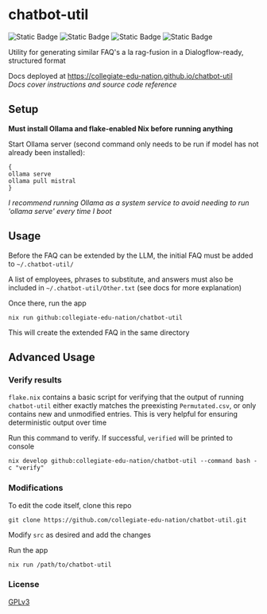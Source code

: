 # chatbot-util

![Static Badge](https://img.shields.io/badge/Version-1.1-blue)
![Static Badge](https://img.shields.io/badge/Platforms-Linux,_macOS-forestgreen)
![Static Badge](https://img.shields.io/badge/Coverage-90%25-forestgreen)
![Static Badge](https://img.shields.io/badge/Powered_by_Nix-grey?logo=nixOS&logoColor=white)

Utility for generating similar FAQ's a la rag-fusion in a Dialogflow-ready, structured format

Docs deployed at https://collegiate-edu-nation.github.io/chatbot-util<br>
_Docs cover instructions and source code reference_

## Setup

**Must install Ollama and flake-enabled Nix before running anything**

Start Ollama server (second command only needs to be run if model has not already been installed):

```shell
{
ollama serve
ollama pull mistral
}
```

_I recommend running Ollama as a system service to avoid needing to run 'ollama serve' every time I boot_

## Usage

Before the FAQ can be extended by the LLM, the initial FAQ must be added to `~/.chatbot-util/`

A list of employees, phrases to substitute, and answers must also be included in `~/.chatbot-util/Other.txt` (see docs for more explanation)

Once there, run the app

```shell
nix run github:collegiate-edu-nation/chatbot-util
```

This will create the extended FAQ in the same directory

## Advanced Usage

### Verify results

`flake.nix` contains a basic script for verifying that the output of running `chatbot-util` either exactly matches the preexisting `Permutated.csv`, or only contains new and unmodified entries. This is very helpful for ensuring deterministic output over time

Run this command to verify. If successful, `verified` will be printed to console

```shell
nix develop github:collegiate-edu-nation/chatbot-util --command bash -c "verify"
```

### Modifications

To edit the code itself, clone this repo

```shell
git clone https://github.com/collegiate-edu-nation/chatbot-util.git
```

Modify `src` as desired and add the changes

Run the app

```shell
nix run /path/to/chatbot-util
```

### License

[GPLv3](COPYING)
